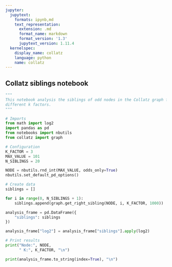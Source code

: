 ```yaml
---
jupyter:
  jupytext:
    formats: ipynb,md
    text_representation:
      extension: .md
      format_name: markdown
      format_version: '1.3'
      jupytext_version: 1.11.4
  kernelspec:
    display_name: collatz
    language: python
    name: collatz
---
```


<!-- #region pycharm={"name": "#%% md\n"} -->
## Collatz siblings notebook
<!-- #endregion -->

```python pycharm={"name": "#%%\n"}
"""
This notebook analysis the siblings of odd nodes in the Collatz graph for
different k factors.
"""

# Imports
from math import log2
import pandas as pd
from notebooks import nbutils
from collatz import graph

# Configuration
K_FACTOR = 3
MAX_VALUE = 101
N_SIBLINGS = 20

NODE = nbutils.rnd_int(MAX_VALUE, odds_only=True)
nbutils.set_default_pd_options()

# Create data
siblings = []

for i in range(0, N_SIBLINGS + 1):
    siblings.append(graph.get_right_sibling(NODE, i, K_FACTOR, 1000))

analysis_frame = pd.DataFrame({
    "siblings": siblings
})

analysis_frame["log2"] = analysis_frame["siblings"].apply(log2)

# Print results
print("Node:", NODE,
      " K:", K_FACTOR, "\n")

print(analysis_frame.to_string(index=True), "\n")
```
